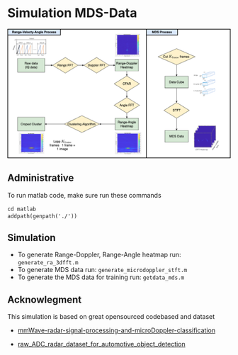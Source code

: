 # Simulation MDS-Data

![image](/images/fig_mds_process.png)
## Administrative
To run matlab code, make sure run these commands
```
cd matlab
addpath(genpath('./'))
```

## Simulation
- To generate Range-Doppler, Range-Angle heatmap run: `generate_ra_3dfft.m`
- To generate MDS data run: `generate_microdoppler_stft.m`
- To generate the MDS data for training run: `getdata_mds.m`


## Acknowlegment
This simulation is based on great opensourced codebased and dataset

* [mmWave-radar-signal-processing-and-microDoppler-classification](https://github.com/Xiangyu-Gao/mmWave-radar-signal-processing-and-microDoppler-classification)

* [raw_ADC_radar_dataset_for_automotive_object_detection](https://github.com/Xiangyu-Gao/Raw_ADC_radar_dataset_for_automotive_object_detection)